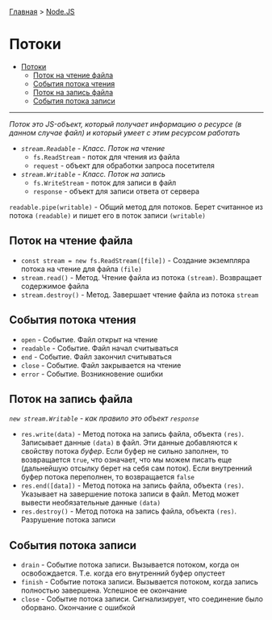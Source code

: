 [Главная](../../README.md#stream) > [Node.JS](../README.md#stream)

# Потоки

- [Потоки](#%D0%9F%D0%BE%D1%82%D0%BE%D0%BA%D0%B8)
  - [Поток на чтение файла](#%D0%9F%D0%BE%D1%82%D0%BE%D0%BA-%D0%BD%D0%B0-%D1%87%D1%82%D0%B5%D0%BD%D0%B8%D0%B5-%D1%84%D0%B0%D0%B9%D0%BB%D0%B0)
  - [События потока чтения](#%D0%A1%D0%BE%D0%B1%D1%8B%D1%82%D0%B8%D1%8F-%D0%BF%D0%BE%D1%82%D0%BE%D0%BA%D0%B0-%D1%87%D1%82%D0%B5%D0%BD%D0%B8%D1%8F)
  - [Поток на запись файла](#%D0%9F%D0%BE%D1%82%D0%BE%D0%BA-%D0%BD%D0%B0-%D0%B7%D0%B0%D0%BF%D0%B8%D1%81%D1%8C-%D1%84%D0%B0%D0%B9%D0%BB%D0%B0)
  - [События потока записи](#%D0%A1%D0%BE%D0%B1%D1%8B%D1%82%D0%B8%D1%8F-%D0%BF%D0%BE%D1%82%D0%BE%D0%BA%D0%B0-%D0%B7%D0%B0%D0%BF%D0%B8%D1%81%D0%B8)

***

*Поток это JS-объект, который получает информацию о ресурсе (в данном случае файл) и который умеет с этим ресурсом работать*

* *`stream.Readable` - Класс. Поток на чтение*
  * `fs.ReadStream` - поток для чтения из файла
  * `request` - объект для обработки запроса посетителя
* *`stream.Writable` - Класс. Поток на запись*
  * `fs.WriteStream` - поток для записи в файл
  * `response` - объект для записи ответа от сервера

`readable.pipe(writable)` - Общий метод для потоков. Берет считанное из потока `(readable)` и пишет его в поток записи `(writable)`

## Поток на чтение файла

* `const stream = new fs.ReadStream([file])` - Создание экземпляра потока на чтение для файла `(file)`
* `stream.read()` - Метод. Чтение файла из потока `(stream)`. Возвращает содержимое файла
* `stream.destroy()` - Метод. Завершает чтение файла из потока `stream`

## События потока чтения

* `open` - Событие. Файл открыт на чтение
* `readable` - Событие. Файл начал считываться
* `end` - Событие. Файл закончил считываться
* `close` - Событие. Файл закрывается на чтение
* `error` - Событие. Возникновение ошибки

## Поток на запись файла

*`new stream.Writable` - как правило это объект `response`*

* `res.write(data)` - Метод потока на запись файла, объекта `(res)`. Записывает данные `(data)` в файл. Эти данные добавляются к свойству потока *буфер*. Если буфер не сильно заполнен, то возвращается `true`, что означает, что мы можем писать еще (дальнейшую отсылку берет на себя сам поток). Если внутренний буфер потока переполнен, то возвращается `false`
* `res.end([data])` - Метод потока на запись файла, объекта `(res)`. Указывает на завершение потока записи в файл. Метод может вывести необязательные данные `(data)`
* `res.destroy()` - Метод потока на запись файла, объекта `(res)`. Разрушение потока записи

## События потока записи

* `drain` - Событие потока записи. Вызывается потоком, когда он освобождается. Т.е. когда его внутренний буфер опустеет
* `finish` - Событие потока записи. Вызывается потоком, когда запись полностью завершена. Успешное ее окончание
* `close` - Событие потока записи. Сигнализирует, что соединение было оборвано. Окончание с ошибкой